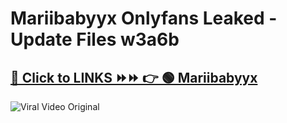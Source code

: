 
 # Mariibabyyx Onlyfans Leaked - Update Files w3a6b

## <h2><a href="https://clipsfans.com/Mariibabyyx&ref=git">🔗 Click to LINKS ⏩⏩ 👉 🟢 Mariibabyyx </a></h2>

<a href="https://clipsfans.com/Mariibabyyx&ref=git" rel="nofollow" data-target="animated-image.originalLink"><img src="https://i.ibb.co.com/xMMVF88/686577567.gif" alt="Viral Video Original" style="max-width: 100%; display: inline-block;" data-target="animated-image.originalImage"></a>

